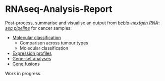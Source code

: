 # RNAseq-Analysis-Report

Post-process, summarise and visualise an output from *[bcbio-nextgen RNA-seq pipeline](https://bcbio-nextgen.readthedocs.io/en/latest/contents/pipelines.html#rna-seq)* for cancer samples:

- [Molecular classification](./molecular_classification)
	- Comparison across tumour types
	- Molecular classification
- [Expression profiles](./expression_profiles)
- [Gene-set analyses](./gene_set_analyses)
- [Gene fusions](./fusions)


Work in progress.
